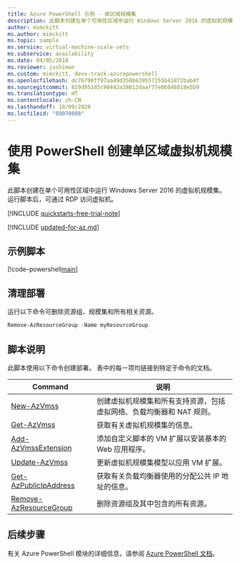 ```yaml
---
title: Azure PowerShell 示例 - 单区域规模集
description: 此脚本创建在单个可用性区域中运行 Windows Server 2016 的虚拟机规模集。
author: mimckitt
ms.author: mimckitt
ms.topic: sample
ms.service: virtual-machine-scale-sets
ms.subservice: availability
ms.date: 04/05/2018
ms.reviewer: jushiman
ms.custom: mimckitt, devx-track-azurepowershell
ms.openlocfilehash: dc76798ff97aa49d358b639557255b41872bab4f
ms.sourcegitcommit: 829d951d5c90442a38012daaf77e86046018e5b9
ms.translationtype: HT
ms.contentlocale: zh-CN
ms.lasthandoff: 10/09/2020
ms.locfileid: "89070898"
---
```

# <a name="create-a-single-zone-virtual-machine-scale-set-with-powershell"></a>使用 PowerShell 创建单区域虚拟机规模集
此脚本创建在单个可用性区域中运行 Windows Server 2016 的虚拟机规模集。 运行脚本后，可通过 RDP 访问虚拟机。

[!INCLUDE [quickstarts-free-trial-note](../../../includes/quickstarts-free-trial-note.md)]

[!INCLUDE [updated-for-az.md](../../../includes/updated-for-az.md)]

## <a name="sample-script"></a>示例脚本

[!code-powershell[main](../../../powershell_scripts/virtual-machine-scale-sets/create-single-availability-zone/create-single-availability-zone.ps1 "Create single-zone scale set")]

## <a name="clean-up-deployment"></a>清理部署
运行以下命令可删除资源组、规模集和所有相关资源。

```powershell
Remove-AzResourceGroup -Name myResourceGroup
```

## <a name="script-explanation"></a>脚本说明
此脚本使用以下命令创建部署。 表中的每一项均链接到特定于命令的文档。

| Command | 说明 |
|---|---|
| [New-AzVmss](/powershell/module/az.compute/new-azvmss) | 创建虚拟机规模集和所有支持资源，包括虚拟网络、负载均衡器和 NAT 规则。 |
| [Get-AzVmss](/powershell/module/az.compute/get-azvmss) | 获取有关虚拟机规模集的信息。 |
| [Add-AzVmssExtension](/powershell/module/az.compute/add-azvmssextension) | 添加自定义脚本的 VM 扩展以安装基本的 Web 应用程序。 |
| [Update-AzVmss](/powershell/module/az.compute/update-azvmss) | 更新虚拟机规模集模型以应用 VM 扩展。 |
| [Get-AzPublicIpAddress](/powershell/module/az.network/get-azpublicipaddress) | 获取有关负载均衡器使用的分配公共 IP 地址的信息。 |
| [Remove-AzResourceGroup](/powershell/module/az.resources/remove-azresourcegroup) | 删除资源组及其中包含的所有资源。 |

## <a name="next-steps"></a>后续步骤
有关 Azure PowerShell 模块的详细信息，请参阅 [Azure PowerShell 文档](/powershell/azure/)。

